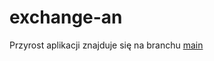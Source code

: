 # exchange-an

Przyrost aplikacji znajduje się na branchu [main](https://github.com/alannaglik/exchange/tree/master)
